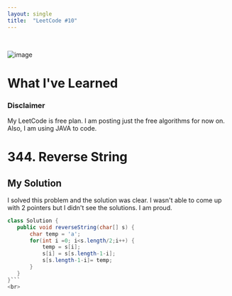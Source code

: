 ```yaml
---
layout: single
title:  "LeetCode #10"
---
```

<br>

![image](https://github.com/DutchVandaline/DutchVandaline.github.io/assets/142364450/42bf7dab-a9e3-43b3-b2b7-324d5d195fd5)

# What I've Learned

### Disclaimer
 My LeetCode is free plan. I am posting just the free algorithms for now on. Also, I am using JAVA to code.

# 344. Reverse String

## My Solution
I solved this problem and the solution was clear. I wasn't able to come up with 2 pointers but I didn't see the solutions. I am proud.

 ```java
class Solution {
    public void reverseString(char[] s) {
        char temp = 'a';
        for(int i =0; i<s.length/2;i++) {
        	temp = s[i];
        	s[i] = s[s.length-1-i]; 
        	s[s.length-1-i]= temp;
        }
    }
}```
<br>
